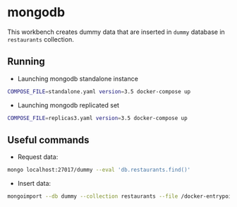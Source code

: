 # mongodb
This workbench creates dummy data that are inserted in `dummy` database in `restaurants` collection.

## Running
* Launching mongodb standalone instance
```bash
COMPOSE_FILE=standalone.yaml version=3.5 docker-compose up
```
* Launching mongodb replicated set
```bash
COMPOSE_FILE=replicas3.yaml version=3.5 docker-compose up
```

## Useful commands
* Request data:
```bash
mongo localhost:27017/dummy --eval 'db.restaurants.find()'
```

* Insert data:
```bash
mongoimport --db dummy --collection restaurants --file /docker-entrypoint-initdb.d/restaurants.json
```
